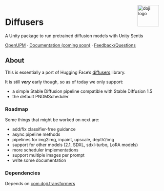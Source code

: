<a href="https://www.doji-tech.com/">
  <img src="https://www.doji-tech.com/assets/favicon.ico" alt="doji logo" title="Doji" align="right" height="70" />
</a>

# Diffusers
A Unity package to run pretrained diffusion models with Unity Sentis

[OpenUPM] · [Documentation (coming soon)] · [Feedback/Questions]

## About

This is essentially a port of Hugging Face’s [diffusers] library.

It is still ***very*** early though, so as of today we only support:
- a simple Stable Diffusion pipeline compatible with Stable Diffusion 1.5
- the default PNDMScheduler

### Roadmap
Some things that might be worked on next are:
- add/fix classifier-free guidance
- async pipeline methods
- pipelines for img2img, inpaint, upscale, depth2img
- support for other models (2.1, SDXL, sdxl-turbo, LoRA models)
- more scheduler implementations
- support multiple images per prompt
- write some documentation

### Dependencies
Depends on [com.doji.transformers]

[OpenUPM]: https://openupm.com/packages/com.doji.diffusers
[Documentation (coming soon)]: https://github.com/julienkay/com.doji.diffusers
[Feedback/Questions]: https://discussions.unity.com/t/stable-diffusion-diffusers-transformers-package/332701
[diffusers]: https://github.com/huggingface/diffusers
[com.doji.transformers]: https://github.com/julienkay/com.doji.transformers

